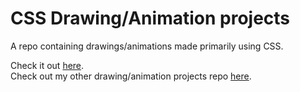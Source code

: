 # CSS Drawing/Animation projects
A repo containing drawings/animations made primarily using CSS.

Check it out [here](https://anirudhsundar98.github.io/CSS-Drawing-Animation-Projects/).  
Check out my other drawing/animation projects repo [here](https://github.com/RequiemOfSpirit/CSS-Drawing-Animation-Projects).
